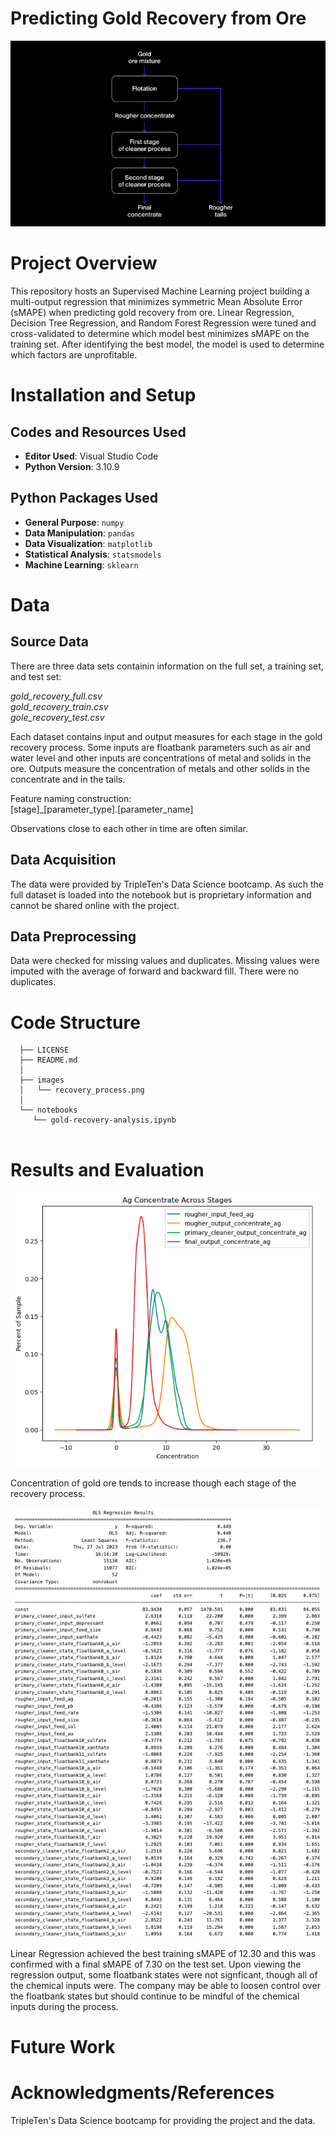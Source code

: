 # Predicting Gold Recovery from Ore

<p align="center">
  <img src="https://github.com/kellyshreeve/gold-recovery/blob/main/imgaes/recovery_process.png" 
  alt="Image of gold recovery stages">
</p>

# Project Overview

This repository hosts an Supervised Machine Learning project building a multi-output regression that minimizes symmetric Mean Absolute Error (sMAPE) when predicting gold recovery from ore. Linear Regression, Decision Tree Regression, and Random Forest Regression were tuned and cross-validated to determine which model best minimizes sMAPE on the training set. After identifying the best model, the model is used to determine which factors are unprofitable.

# Installation and Setup

## Codes and Resources Used

  - <b>Editor Used</b>: Visual Studio Code
  - <b>Python Version</b>: 3.10.9

## Python Packages Used

  - <b>General Purpose</b>: ```numpy```
  - <b>Data Manipulation</b>: ```pandas```
  - <b>Data Visualization</b>: ```matplotlib```
  - <b>Statistical Analysis</b>: ```statsmodels```
  - <b>Machine Learning</b>: ```sklearn```
    
# Data

## Source Data

There are three data sets containin information on the full set, a training set, and test set:  

*gold_recovery_full.csv*  
*gold_recovery_train.csv*  
*gole_recovery_test.csv* 

Each dataset contains input and output measures for each stage in the gold recovery process. Some inputs are floatbank parameters such as air and water level and other inputs are concentrations of metal and solids in the ore. Outputs measure the concentration of metals and other solids in the concentrate and in the tails.

Feature naming construction:  
[stage]_[parameter_type].[parameter_name]

Observations close to each other in time are often similar.

## Data Acquisition

The data were provided by TripleTen's Data Science bootcamp. As such the full dataset is loaded into the notebook but is proprietary information and cannot be shared online with the project.

## Data Preprocessing

Data were checked for missing values and duplicates. Missing values were imputed with the average of forward and backward fill. There were no duplicates.
 
# Code Structure
```
  ├── LICENSE
  ├── README.md          
  │
  ├── images
  │   └── recovery_process.png    
  │
  └── notebooks  
     └── gold-recovery-analysis.ipynb
 
```

# Results and Evaluation

<p align="center">
  <img src="https://github.com/kellyshreeve/gold-recovery/blob/main/imgaes/gold_stages.png" 
  alt="Line graph of gold concentration across stages">
</p>

Concentration of gold ore tends to increase though each stage of the recovery process.


<p align="center">
  <img src="https://github.com/kellyshreeve/gold-recovery/blob/main/imgaes/final_regression.png" 
  alt="Final recovery regression results">
</p>

Linear Regression achieved the best training sMAPE of 12.30 and this was confirmed with a final sMAPE of 7.30 on the test set. Upon viewing the regression output, some floatbank states were not signficant, though all of the chemical inputs were. The company may be able to loosen control over the floatbank states but should continue to be mindful of the chemical inputs during the process. 

# Future Work

# Acknowledgments/References

TripleTen's Data Science bootcamp for providing the project and the data.
